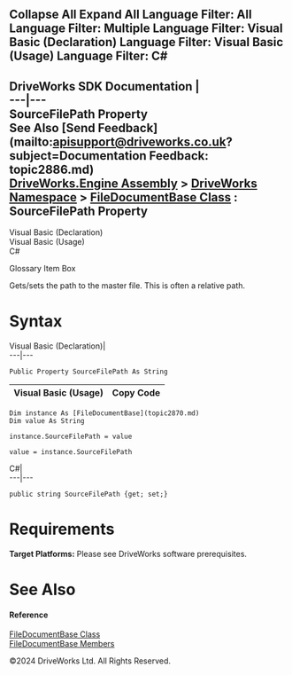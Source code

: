        

 Collapse All Expand All  Language Filter: All  Language Filter: Multiple  Language Filter: Visual Basic (Declaration) Language Filter: Visual Basic (Usage) Language Filter: C#  
---  
DriveWorks SDK Documentation  |   
---|---  
SourceFilePath Property   
See Also [Send Feedback](mailto:apisupport@driveworks.co.uk?subject=Documentation Feedback: topic2886.md)  
[DriveWorks.Engine Assembly](topic2156.md) > [DriveWorks Namespace](topic2159.md) > [FileDocumentBase Class](topic2870.md) : SourceFilePath Property  
---  
  
Visual Basic (Declaration)    
Visual Basic (Usage)    
C# 

Glossary Item Box

Gets/sets the path to the master file. This is often a relative path. 

# Syntax

Visual Basic (Declaration)|   
---|---  
      
    
    Public Property SourceFilePath As String  
  
Visual Basic (Usage)| Copy Code  
---|---  
      
    
    Dim instance As [FileDocumentBase](topic2870.md)
    Dim value As String
     
    instance.SourceFilePath = value
     
    value = instance.SourceFilePath  
  
C#|   
---|---  
      
    
    public string SourceFilePath {get; set;}  
  
# Requirements

**Target Platforms:** Please see DriveWorks software prerequisites.

# See Also

#### Reference

[FileDocumentBase Class](topic2870.md)   
[FileDocumentBase Members](topic2871.md)

©2024 DriveWorks Ltd. All Rights Reserved.
